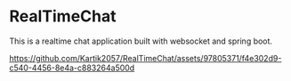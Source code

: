 # RealTimeChat
This is a realtime chat application built with websocket and spring boot.




https://github.com/Kartik2057/RealTimeChat/assets/97805371/f4e302d9-c540-4456-8e4a-c883264a500d




